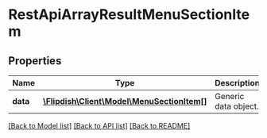 # RestApiArrayResultMenuSectionItem

## Properties
Name | Type | Description | Notes
------------ | ------------- | ------------- | -------------
**data** | [**\Flipdish\Client\Model\MenuSectionItem[]**](MenuSectionItem.md) | Generic data object. | 

[[Back to Model list]](../README.md#documentation-for-models) [[Back to API list]](../README.md#documentation-for-api-endpoints) [[Back to README]](../README.md)


